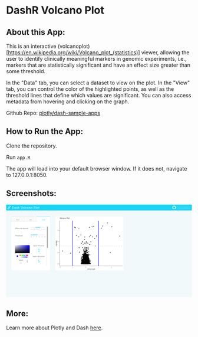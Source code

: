 # DashR Volcano Plot 

## About this App:

This is an interactive (volcanoplot)[https://en.wikipedia.org/wiki/Volcano_plot_(statistics)] viewer, allowing the user to identify clinically meaningful markers in genomic experiments, i.e., markers that are statistically significant and have an effect size greater than some threshold.

In the "Data" tab, you can select a dataset to view on the plot. In the "View" tab, you can control the color of the highlighted points, as well as the threshold lines that define which values are significant. You can also access metadata from hovering and clicking on the graph.

Github Repo: [plotly/dash-sample-apps](https://github.com/plotly/dash-sample-apps/)


## How to Run the App: 

Clone the repository.

Run `app.R`

The app will load into your default browser window. If it does not, navigate to 127.0.0.1:8050.

## Screenshots:
![screenshot](assets/dashr-volcanoplot-screenshot.png)

## More:

Learn more about Plotly and Dash [here](https://plot.ly/dash).
#

